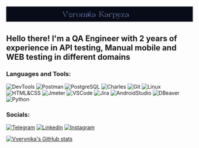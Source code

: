 ![Header](https://github.com/VVerynika/Vverynika/blob/main/assets/Logo.png)

## Hello there! I'm a QA Engineer with 2 years of experience in API testing, Manual mobile and WEB testing in different domains

### Languages and Tools:
![DevTools](https://img.shields.io/badge/-DevTools-080C18?style=for-the-badge&logo=googlechrome&logoColor=4169E1)
![Postman](https://img.shields.io/badge/-Postman-080C18?style=for-the-badge&logo=postman&LogoColour=174584)
![PostgreSQL](https://img.shields.io/badge/-PostgreSQL-080C18?style=for-the-badge&logo=PostgreSQL&logoColor=4682B4)
![Charles](https://img.shields.io/badge/-Charles-080C18?style=for-the-badge&logo=Charles&logoColor=4682B4)
![Git](https://img.shields.io/badge/-Git-080C18?style=for-the-badge&logo=git&logoColor=FF4500)
![Linux](https://img.shields.io/badge/-Linux-080C18?style=for-the-badge&logo=Linux&logoColor=DCDCDC)
![HTML&CSS](https://img.shields.io/badge/-HTML&CSS-080C18?style=for-the-badge&logo=html&css&logoColor=FF4500)
![Jmeter](https://img.shields.io/badge/-Jmeter-080C18?style=for-the-badge&logo=ApacheJmeter&logoColor=FF4500)
![VSCode](https://img.shields.io/badge/-VS_Code-080C18?style=for-the-badge&logo=VisualStudioCode&logoColor=4682B4)
![Jira](https://img.shields.io/badge/-Jira-080C18?style=for-the-badge&logo=Jira&logoColor=4169E1)
![AndroidStudio](https://img.shields.io/badge/-Android_Studio-080C18?style=for-the-badge&logo=AndroidStudio&logoColor=3CB371)
![DBeaver](https://img.shields.io/badge/-DBeaver-080C18?style=for-the-badge&logo=DBeaver&logoColor=4169E1)
![Python](https://img.shields.io/badge/-Python-080C18?style=for-the-badge&logo=Python&logoColor=FFE87C)


### Socials:
[![Telegram](https://img.shields.io/badge/-Telegram-080C18?style=for-the-badge&logo=telegram&LogoColour=#174584)](https://t.me/Vverynika)
[![Linkedin](https://img.shields.io/badge/-Linkedin-080C18?style=for-the-badge&logo=linkedin&logoColor=4682B4)](https://www.linkedin.com/in/karpyzaveronika/)
[![Instagram](https://img.shields.io/badge/-Instagram-080C18?style=for-the-badge&logo=instagram&LogoColor=174584)](https://www.instagram.com/vverynika/)


[![Vverynika's GitHub stats](https://github-readme-stats.vercel.app/api?username=VVerynika&show_icons=true&theme=github_dark)](https://github.com/VVerynika/github-readme-stats)
